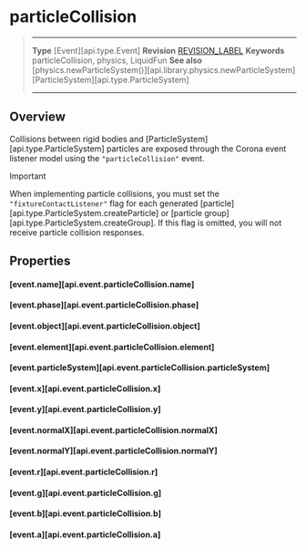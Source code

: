 
# particleCollision

> --------------------- ------------------------------------------------------------------------------------------
> __Type__              [Event][api.type.Event]
> __Revision__          [REVISION_LABEL](REVISION_URL)
> __Keywords__          particleCollision, physics, LiquidFun
> __See also__          [physics.newParticleSystem()][api.library.physics.newParticleSystem]
>								[ParticleSystem][api.type.ParticleSystem]
> --------------------- ------------------------------------------------------------------------------------------


## Overview

Collisions between rigid bodies and [ParticleSystem][api.type.ParticleSystem] particles are exposed through the Corona event listener model using the `"particleCollision"` event.

<div class="guide-notebox-imp">
<div class="notebox-title-imp">Important</div>

When implementing particle collisions, you must set the `"fixtureContactListener"` flag for each generated [particle][api.type.ParticleSystem.createParticle] or [particle group][api.type.ParticleSystem.createGroup]. If this flag is omitted, you will not receive particle collision responses.

</div>


## Properties

#### [event.name][api.event.particleCollision.name]

#### [event.phase][api.event.particleCollision.phase]

#### [event.object][api.event.particleCollision.object]

#### [event.element][api.event.particleCollision.element]

#### [event.particleSystem][api.event.particleCollision.particleSystem]

#### [event.x][api.event.particleCollision.x]

#### [event.y][api.event.particleCollision.y]

#### [event.normalX][api.event.particleCollision.normalX]

#### [event.normalY][api.event.particleCollision.normalY]

#### [event.r][api.event.particleCollision.r]

#### [event.g][api.event.particleCollision.g]

#### [event.b][api.event.particleCollision.b]

#### [event.a][api.event.particleCollision.a]

